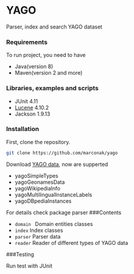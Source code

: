 # YAGO
Parser, index and search YAGO dataset

### Requirements

To run project, you need to have
* Java(version 8)
* Maven(version 2 and more)

### Libraries, examples and scripts

* JUnit 4.11
* [Lucene] 4.10.2
* Jackson 1.9.13

### Installation
First, clone the repository.

```sh
git clone https://github.com/marconak/yago
```
Download [YAGO data], now are supperted
* yagoSimpleTypes
* yagoGeonamesData
* yagoWikipediaInfo
* yagoMultilingualInstanceLabels
* yagoDBpediaInstances

For details check package parser
###Contents

* ```domain ``` Domain entities classes
* ``` index ``` Index classes
* ``` parser ``` Parser data
*  ``` reader ``` Reader of different types of YAGO data

###Testing

Run test with JUnit


[YAGO data]:http://www.mpi-inf.mpg.de/departments/databases-and-information-systems/research/yago-naga/yago/
[Lucene]:http://oak.cs.ucla.edu/cs144/projects/lucene/
[Gulp]:http://gulpjs.com

